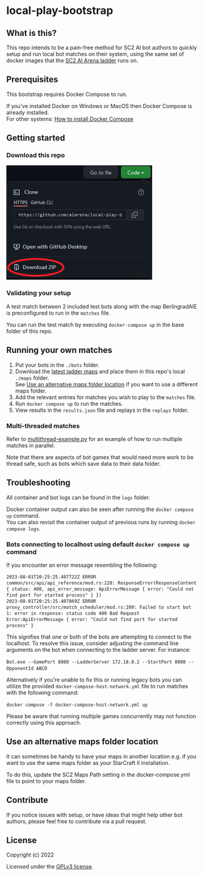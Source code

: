# local-play-bootstrap

## What is this?
This repo intends to be a pain-free method for SC2 AI bot authors to quickly setup and run local bot matches on their system, using the same set of docker images that the [SC2 AI Arena ladder](https://sc2ai.net) runs on.

## Prerequisites

This bootstrap requires Docker Compose to run.  


If you've installed Docker on Windows or MacOS then Docker Compose is already installed.  
For other systems: [How to install Docker Compose](https://docs.docker.com/compose/install/)

## Getting started

### Download this repo
![Download this repo](img/download.png)

### Validating your setup

A test match between 2 included test bots along with the map BerlingradAIE is preconfigured to run in the `matches` file.

You can run the test match by executing `docker-compose up` in the base folder of this repo.

## Running your own matches

1. Put your bots in the `./bots` folder.
2. Download the [latest ladder maps](https://sc2ai.net//wiki/maps/#wiki-toc-current-map-pool) and place them in this repo's local `./maps` folder.  
   See [Use an alternative maps folder location](#use-an-alternative-maps-folder-location) if you want to use a different maps folder.
2. Add the relevant entries for matches you wish to play to the `matches` file.
3. Run `docker compose up` to run the matches.
4. View results in the `results.json` file and replays in the `replays` folder.

### Multi-threaded matches

Refer to [multithread-example.py](./multithread-example.py) for an example of how to run multiple matches in parallel.

Note that there are aspects of bot games that would need more work to be thread safe, 
such as bots which save data to their data folder.

## Troubleshooting
All container and bot logs can be found in the `logs` folder.

Docker container output can also be seen after running the `docker compose up` command.  
You can also revisit the container output of previous runs by running `docker compose logs`.

### Bots connecting to localhost using default `docker compose up` command
If you encounter an error message resembling the following:
```
2023-08-01T20:25:25.407722Z ERROR common/src/api/api_reference/mod.rs:228: ResponseError(ResponseContent { status: 400, api_error_message: ApiErrorMessage { error: "Could not find port for started process" } })
2023-08-01T20:25:25.407869Z ERROR proxy_controller/src/match_scheduler/mod.rs:209: Failed to start bot 1: error in response: status code 400 Bad Request
Error:ApiErrorMessage { error: "Could not find port for started process" }
```

This signifies that one or both of the bots are attempting to connect to the localhost. 
To resolve this issue, consider adjusting the command line arguments on the bot when 
connecting to the ladder server. 
For instance:

`Bot.exe --GamePort 8080 --LadderServer 172.18.0.2 --StartPort 8080 --OpponentId ABCD`

Alternatively if you're unable to fix this or running legacy bots you can utilize the 
provided `docker-compose-host-network.yml` file to run matches with the following command:

`docker compose -f docker-compose-host-network.yml up`

Please be aware that running multiple games concurrently may not function correctly using this approach.

## Use an alternative maps folder location
It can sometimes be handy to have your maps in another location e.g. if you want to use the same maps folder as your StarCraft II installation.  

To do this, update the SC2 Maps Path setting in the docker-compose.yml file to point to your maps folder.

## Contribute
If you notice issues with setup, or have ideas that might help other bot authors, please feel free to contribute via a pull request.

## License

Copyright (c) 2022

Licensed under the [GPLv3 license](LICENSE).
